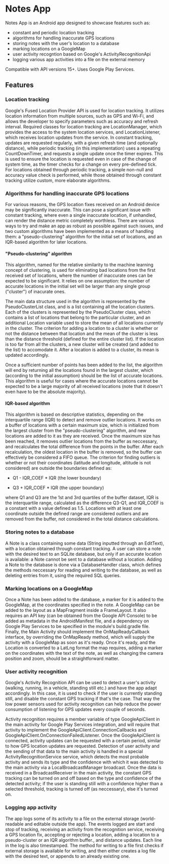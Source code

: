 # Notes App

Notes App is an Android app designed to showcase features such as:

* constant and periodic location tracking
* algorithms for handling inaccurate GPS locations
* storing notes with the user's location to a database 
* marking locations on a GoogleMap 
* user activity recogntion based on Google's ActivityRecognitionApi
* logging various app activities into a file on the external memory

Compatible with API versions 15+. Uses Google Play Services.

## Features

### Location tracking

Google's Fused Location Provider API is used for location tracking. It utilizes location information from multiple sources, such as GPS and Wi-Fi, and allows the developer to specify parameters such as accuracy and refresh interval. 
Required classes for location tracking are LocationManager, which provides the access to the system location services, and LocationListener, which receives location updates from the service. In constant tracking, updates are requested regularly, with a given refresh time (and optionally distance), while periodic tracking (in this implementation) uses a repeating CountDownTimer, and requests a single update once the timer expires. This is used to ensure the location is requested even in case of the change of system time, as the timer checks for a change on every pre-defined tick. For locations obtained through periodic tracking, a simple non-null and accuracy value check is performed, while those obtained through constant tracking utilize custom, more elaborate algorithms.

### Algorithms for handling inaccurate GPS locations

For various reasons, the GPS location fixes received on an Android device may be significantly inaccurate. This can pose a significant issue with constant tracking, where even a single inaccurate location, if unhandled, can render the distance metric completely worthless. There are various ways to try and make an app as robust as possible against such issues, and two custom algorithms have been implemented as a means of handling them: a "pseudo-clustering" algorithm for the initial set of locations, and an IQR-based algorithm for later locations.

#### "Pseudo-clustering" algorithm

This algorithm, named for the relative similarity to the machine learning concept of clustering, is used for eliminating bad locations from the first received set of locations, where the number of inaccurate ones can be expected to be significant. It relies on one assumption: the number of accurate locations in the initial set will be larger than any single group ("cluster") of inacurate ones. 

The main data structure used in the algorithm is represented by the PseudoClusterList class, and is a list containing all the location clusters. Each of the clusters is represented by the PseudoCluster class, which contains a list of locations that belong to the particular cluster, and an additional Location variable used to store the mean of all locations currently in the cluster. The criterion for adding a location to a cluster is whether or not the distance between that location and the mean of the cluster is less than the distance threshold (defined for the entire cluster list). If the location is too far from all the clusters, a new cluster will be created (and added to the list) to accomodate it. After a location is added to a cluster, its mean is updated accordingly.

Once a sufficient number of points has been added to the list, the algorithm will end by returning all the locations found in the largest cluster, which (according to the initial assumption) should be the list of accurate locations. This algorithm is useful for cases where the accurate locations cannot be expected to be a large majority of all received locations (note that it doesn't even have to be the absolute majority).

#### IQR-based algorithm

This algorithm is based on descriptive statistics, depending on the interquartile range (IQR) to detect and remove outlier locations. It works on a buffer of locations with a certain maximum size, which is initialized from the largest cluster from the "pseudo-clustering" algorithm, and new locations are added to it as they are received. Once the maximum size has been reached, it removes outlier locations from the buffer as neccessary, and recalculates the total difference from the points in the buffer. After each recalculation, the oldest location in the buffer is removed, so the buffer can effectively be considered a FIFO queue. The criterion for finding outliers is whether or not their coordinates (latitude and longitude, altitude is not considered) are outside the boundaries defined as:

* Q1 - IQR_COEF * IQR (the lower boundary)

* Q3 + IQR_COEF * IQR (the upper boundary)

where Q1 and Q3 are the 1st and 3rd quartiles of the buffer dataset, IQR is the interquartile range, calculated as the difference Q3-Q1, and IQR_COEF is a constant with a value defined as 1.5. Locations with at least one coordinate outside the defined range are considered outliers and are removed from the buffer, not considered in the total distance calculations.

### Storing notes to a database

A Note is a class containing some data (String inputted through an EditText), with a location obtained through constant tracking. A user can store a note with the desired text to an SQLite database, but only if an accurate location is available: a Note cannot be sent to a database without a location. Adding a Note to the database is done via a DatabaseHandler class, which defines the methods neccessary for reading and writing to the database, as well as deleting entries from it, using the required SQL queries.

### Marking locations on a GoogleMap

Once a Note has been added to the database, a marker for it is added to the GoogleMap, at the coordinates specified in the note. A GoogleMap can be added to the layout as a MapFragment inside a FrameLayout. It also requires an API key (can be obtained from the Google API Console) to be added as metadata in the AndroidManifest file, and a dependency on Google Play Services to be specified in the module's build.gradle file. Finally, the Main Activity should implement the OnMapReadyCallback interface, by overriding the OnMapReady method, which will supply the activity with a GoogleMap as soon as it's ready. Once it's ready, and the Location is converted to a LatLng format the map requires, adding a marker on the coordinates with the text of the note, as well as changing the camera position and zoom, should be a straightforward matter.

### User activity recognition

Google's Activity Recognition API can be used to detect a user's activity (walking, running, in a vehicle, standing still etc.) and have the app adapt accordingly. In this case, it is used to check if the user is currently standing still, and disable the constant GPS tracking if that's the case. That way the low power sensors used for activity recognition can help reduce the power consumption of listening for GPS updates every couple of seconds.

Activity recognition requires a member variable of type GoogleApiClient in the main activity for Google Play Services integration, and will require that activity to implement the GoogleApiClient.ConnectionCallbacks and GoogleApiClient.OnConnectionFailedListener. Once the GoogleApiClient is connected, activity updates can be requested with a certain period, similar to how GPS location updates are requested. Detection of user activity and the sending of that data to the main activity is handled in a special ActivityRecognitionService service, which detects the most probable activity and sends its type and the confidence with which it was detected to the main activity via a LocalBroadcastManager broadcast. Once the data is received in a BroadcastReceiver in the main activity, the constant GPS tracking can be turned on and off based on the type and confidence of the detected activity; if the user is standing still with a confidence higher than a selected threshold, tracking is turned off (as neccessary), else it's turned on.

### Logging app activity

The app logs some of its activity to a file on the external storage (world-readable and editable outside the app). The events logged are start and stop of tracking, receiving an activity from the recognition service, receiving a GPS location fix, accepting or rejecting a location, adding a location to a pseudo-cluster or an IQR algorithm buffer., and distance updates. Each line in the log is also timestamped. The method for writing to a file first checks if external storage is available for writing, and then either creates a log file with the desired text, or appends to an already existing one.
